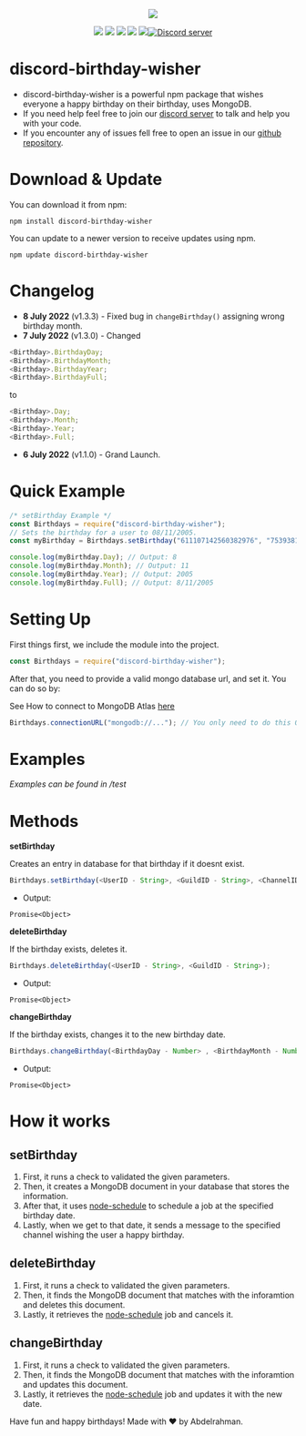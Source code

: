 <p align="center"><a href="https://nodei.co/npm/discord-birthday-wisher/"><img src="https://nodei.co/npm/discord-birthday-wisher.png"></a></p>
<p align="center"><img src="https://img.shields.io/npm/v/discord-birthday-wisher"> <img src="https://img.shields.io/github/repo-size/Abdelrahman-Mohammad/discord-birthday-wisher"> <img src="https://img.shields.io/npm/l/discord-birthday-wisher"> <img src="https://img.shields.io/github/contributors/Abdelrahman-Mohammad/discord-birthday-wisher"> <img src="https://img.shields.io/github/package-json/dependency-version/Abdelrahman-Mohammad/discord-birthday-wisher/mongoose"><a href="https://discord.gg/rk7cVyk"><img src="https://discordapp.com/api/guilds/753938142246994031/widget.png" alt="Discord server"/></a></p>

# discord-birthday-wisher

- discord-birthday-wisher is a powerful npm package that wishes everyone a happy birthday on their birthday, uses MongoDB.
- If you need help feel free to join our <a href="https://discord.gg/hnzXhDh">discord server</a> to talk and help you with your code.
- If you encounter any of issues fell free to open an issue in our <a href="https://github.com/Abdelrahman-Mohammad/discord-birthday-wisher/issues">github repository</a>.

# Download & Update

You can download it from npm:

```cli
npm install discord-birthday-wisher
```

You can update to a newer version to receive updates using npm.

```cli
npm update discord-birthday-wisher
```

# Changelog

- **8 July 2022** (v1.3.3) - Fixed bug in `changeBirthday()` assigning wrong birthday month.
- **7 July 2022** (v1.3.0) - Changed

```js
<Birthday>.BirthdayDay;
<Birthday>.BirthdayMonth;
<Birthday>.BirthdayYear;
<Birthday>.BirthdayFull;
```

to

```js
<Birthday>.Day;
<Birthday>.Month;
<Birthday>.Year;
<Birthday>.Full;
```

- **6 July 2022** (v1.1.0) - Grand Launch.

# Quick Example

```js
/* setBirthday Example */
const Birthdays = require("discord-birthday-wisher");
// Sets the birthday for a user to 08/11/2005.
const myBirthday = Birthdays.setBirthday("611107142560382976", "753938142246994031", "753938142246994033", 8, 11, 2005);

console.log(myBirthday.Day); // Output: 8
console.log(myBirthday.Month); // Output: 11
console.log(myBirthday.Year); // Output: 2005
console.log(myBirthday.Full); // Output: 8/11/2005
```

# Setting Up

First things first, we include the module into the project.

```js
const Birthdays = require("discord-birthday-wisher");
```

After that, you need to provide a valid mongo database url, and set it. You can do so by:

See How to connect to MongoDB Atlas [here](https://studio3t.com/knowledge-base/articles/connect-to-mongodb-atlas/)

```js
Birthdays.connectionURL("mongodb://..."); // You only need to do this ONCE per process.
```

# Examples

_Examples can be found in /test_

# Methods

**setBirthday**

Creates an entry in database for that birthday if it doesnt exist.

```js
Birthdays.setBirthday(<UserID - String>, <GuildID - String>, <ChannelID - String>, <BirthdayDay - Number> , BirthdayMonth - Number>, <BirthdayYear - Number>);
```

- Output:

```
Promise<Object>
```

**deleteBirthday**

If the birthday exists, deletes it.

```js
Birthdays.deleteBirthday(<UserID - String>, <GuildID - String>);
```

- Output:

```
Promise<Object>
```

**changeBirthday**

If the birthday exists, changes it to the new birthday date.

```js
Birthdays.changeBirthday(<BirthdayDay - Number> , <BirthdayMonth - Number>, <BirthdayYear - Number>);
```

- Output:

```
Promise<Object>
```

# How it works

## setBirthday

1. First, it runs a check to validated the given parameters.
2. Then, it creates a MongoDB document in your database that stores the information.
3. After that, it uses [node-schedule](https://www.npmjs.com/package/node-schedule) to schedule a job at the specified birthday date.
4. Lastly, when we get to that date, it sends a message to the specified channel wishing the user a happy birthday.

## deleteBirthday

1. First, it runs a check to validated the given parameters.
2. Then, it finds the MongoDB document that matches with the inforamtion and deletes this document.
3. Lastly, it retrieves the [node-schedule](https://www.npmjs.com/package/node-schedule) job and cancels it.

## changeBirthday

1. First, it runs a check to validated the given parameters.
2. Then, it finds the MongoDB document that matches with the inforamtion and updates this document.
3. Lastly, it retrieves the [node-schedule](https://www.npmjs.com/package/node-schedule) job and updates it with the new date.

Have fun and happy birthdays! Made with ❤ by Abdelrahman.
